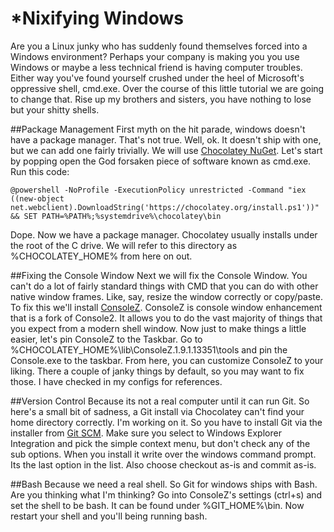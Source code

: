 *Nixifying Windows
==================
Are you a Linux junky who has suddenly found themselves forced into a Windows environment?
Perhaps your company is making you you use Windows or maybe a less technical friend is having computer troubles.
Either way you've found yourself crushed under the heel of Microsoft's oppressive shell, cmd.exe.
Over the course of this little tutorial we are going to change that.
Rise up my brothers and sisters, you have nothing to lose but your shitty shells.

##Package Management
First myth on the hit parade, windows doesn't have a package manager. 
That's not true.
Well, ok. It doesn't ship with one, but we can add one fairly trivially.
We will use [Chocolatey NuGet](http://chocolatey.org/).
Let's start by popping open the God forsaken piece of software known as cmd.exe.
Run this code:
```
@powershell -NoProfile -ExecutionPolicy unrestricted -Command "iex ((new-object net.webclient).DownloadString('https://chocolatey.org/install.ps1'))" && SET PATH=%PATH%;%systemdrive%\chocolatey\bin
```
Dope. Now we have a package manager.
Chocolatey usually installs under the root of the C drive.
We will refer to this directory as %CHOCOLATEY_HOME% from here on out.

##Fixing the Console Window
Next we will fix the Console Window. You can't do a lot of fairly standard things with CMD that you can do with other native window frames.
Like, say, resize the window correctly or copy/paste.
To fix this we'll install [ConsoleZ](https://github.com/cbucher/console). 
ConsoleZ is console window enhancement that is a fork of Console2.
It allows you to do the vast majority of things that you expect from a modern shell window.
Now just to make things a little easier, let's pin ConsoleZ to the Taskbar.
Go to %CHOCOLATEY_HOME%\lib\ConsoleZ.1.9.1.13351\tools and pin the Console.exe to the taskbar.
From here, you can customize ConsoleZ to your liking. There a couple of janky things by default, so you may want to fix those.
I have checked in my configs for references.

##Version Control
Because its not a real computer until it can run Git.
So here's a small bit of sadness, a Git install via Chocolatey can't find your home directory correctly. I'm working on it.
So you have to install Git via the installer from [Git SCM](http://git-scm.com/).
Make sure you select to Windows Explorer Integration and pick the simple context menu, but don't check any of the sub options.
When you install it write over the windows command prompt. Its the last option in the list.
Also choose checkout as-is and commit as-is.

##Bash
Because we need a real shell.
So Git for windows ships with Bash. Are you thinking what I'm thinking?
Go into ConsoleZ's settings (ctrl+s) and set the shell to be bash.
It can be found under %GIT_HOME%\bin.
Now restart your shell and you'll being running bash.
